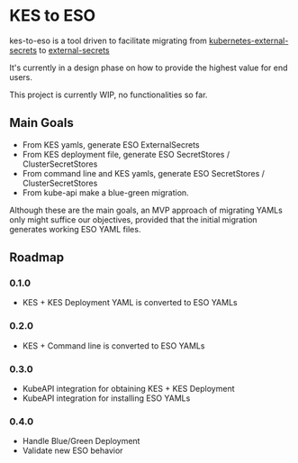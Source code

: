 # KES to ESO
kes-to-eso is a tool driven to facilitate migrating from [kubernetes-external-secrets](https://github.com/external-secrets/kubernetes-external-secrets) to [external-secrets](https://github-com/external-secrets/external-secrets)

It's currently in a design phase on how to provide the highest value for end users.

This project is currently WIP, no functionalities so far.

## Main Goals
* From KES yamls, generate ESO ExternalSecrets
* From KES deployment file, generate ESO SecretStores / ClusterSecretStores
* From command line and KES yamls, generate ESO SecretStores / ClusterSecretStores
* From kube-api make a blue-green migration.

Although these are the main goals, an MVP approach of migrating YAMLs only might suffice our objectives, provided that the initial migration generates working ESO YAML files.

## Roadmap
### 0.1.0
* KES + KES Deployment YAML is converted to ESO YAMLs

### 0.2.0
* KES + Command line is converted to ESO YAMLs

### 0.3.0
* KubeAPI integration for obtaining KES + KES Deployment
* KubeAPI integration for installing ESO YAMLs

### 0.4.0
* Handle Blue/Green Deployment
* Validate new ESO behavior
